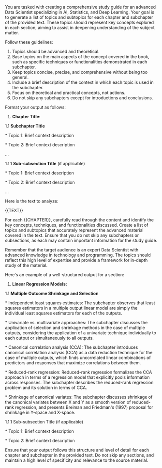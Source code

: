 You are tasked with creating a comprehensive study guide for an advanced Data Scientist specializing in AI, Statistics, and Deep Learning. Your goal is to generate a list of topics and subtopics for each chapter and subchapter of the provided text. These topics should represent key concepts explored in each section, aiming to assist in deepening understanding of the subject matter.



Follow these guidelines:

1. Topics should be advanced and theoretical.
2. Base topics on the main aspects of the concept covered in the book, such as specific techniques or functionalities demonstrated in each subchapter.
3. Keep topics concise, precise, and comprehensive without being too general.
4. Include a brief description of the context in which each topic is used in the subchapter.
5. Focus on theoretical and practical concepts, not actions.
6. Do not skip any subchapters except for introductions and conclusions.



Format your output as follows:

1. **Chapter Title:**



1.1 **Subchapter Title**

\* Topic 1: Brief context description

\* Topic 2: Brief context description

...



1.1.1 **Sub-subsection Title** (if applicable)

\* Topic 1: Brief context description

\* Topic 2: Brief context description

...



Here is the text to analyze:

<text>

{{TEXT}}

</text>



For each {{CHAPTER}}, carefully read through the content and identify the key concepts, techniques, and functionalities discussed. Create a list of topics and subtopics that accurately represent the advanced material covered in the text. Ensure that you do not skip any subchapters or subsections, as each may contain important information for the study guide.



Remember that the target audience is an expert Data Scientist with advanced knowledge in technology and programming. The topics should reflect this high level of expertise and provide a framework for in-depth study of the material.



Here's an example of a well-structured output for a section:



1. **Linear Regression Models:**



1.1 **Multiple Outcome Shrinkage and Selection**

\* Independent least squares estimates: The subchapter observes that least squares estimators in a multiple output linear model are simply the individual least squares estimators for each of the outputs.

\* Univariate vs. multivariate approaches: The subchapter discusses the application of selection and shrinkage methods in the case of multiple outputs, considering the application of a univariate technique individually to each output or simultaneously to all outputs.

\* Canonical correlation analysis (CCA): The subchapter introduces canonical correlation analysis (CCA) as a data reduction technique for the case of multiple outputs, which finds uncorrelated linear combinations of predictors and responses that maximize correlations between them.

\* Reduced-rank regression: Reduced-rank regression formalizes the CCA approach in terms of a regression model that explicitly pools information across responses. The subchapter describes the reduced-rank regression problem and its solution in terms of CCA.

\* Shrinkage of canonical variates: The subchapter discusses shrinkage of the canonical variates between X and Y as a smooth version of reduced-rank regression, and presents Breiman and Friedman's (1997) proposal for shrinkage in Y-space and X-space.



1.1.1 Sub-subsection Title (if applicable)

\* Topic 1: Brief context description

\* Topic 2: Brief context description



Ensure that your output follows this structure and level of detail for each chapter and subchapter in the provided text. Do not skip any sections, and maintain a high level of specificity and relevance to the source material.